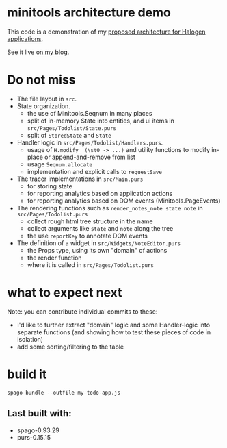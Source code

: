 # minitools architecture demo

This code is a demonstration of my [proposed architecture for Halogen applications](https://dicioccio.fr/topics/purescript-halogen-architecture.html).

See it live [on my blog](https://dicioccio.fr/purescript-minitools-architecturedemo.html).

# Do not miss

- The file layout in `src`.
- State organization.
  - the use of Minitools.Seqnum in many places
  - split of in-memory State into entities, and ui items in `src/Pages/Todolist/State.purs`
  - split of `StoredState` and `State`
- Handler logic in `src/Pages/Todolist/Handlers.purs`.
  - usage of `H.modify_ (\st0 -> ...)` and utility functions to modify in-place or append-and-remove from list
  - usage `Seqnum.allocate`
  - implementation and explicit calls to `requestSave`
- The tracer implementations in `src/Main.purs`
  - for storing state
  - for reporting analytics based on application actions
  - for reporting analytics based on DOM events (Minitools.PageEvents)
- The rendering functions such as `render_notes_note state note` in `src/Pages/Todolist.purs`
  - collect rough html tree structure in the name
  - collect arguments like `state` and `note` along the tree
  - the use `reportKey` to annotate DOM events
- The definition of a widget in `src/Widgets/NoteEditor.purs`
  - the Props type, using its own "domain" of actions
  - the render function
  - where it is called in `src/Pages/Todolist.purs`

# what to expect next

Note: you can contribute individual commits to these:

- I'd like to further extract "domain" logic and some Handler-logic into separate functions (and showing how to test these pieces of code in isolation)
- add some sorting/filtering to the table

# build it

```console
spago bundle --outfile my-todo-app.js
```

## Last built with:

- spago-0.93.29
- purs-0.15.15
